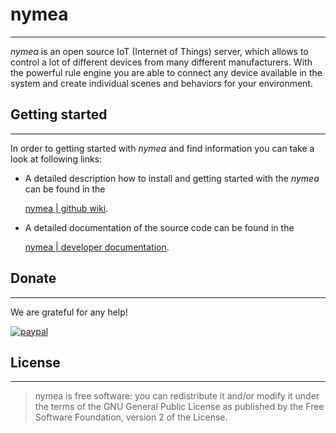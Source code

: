 # nymea
--------------------------------------------

*nymea* is an open source IoT (Internet of Things) server, which allows to control a lot of different devices from many different manufacturers. With the powerful rule engine you are able to connect any device available in the system and create individual scenes and behaviors for your environment.

## Getting started
--------------------------------------------
In order to getting started with *nymea* and find information you can take a look at following links:

* A detailed description how to install and getting started with the *nymea* can be found in the

    [nymea | github wiki](https://github.com/guh/guh/wiki). 

* A detailed documentation of the source code can be found in the

    [nymea | developer documentation](https://doc.nymea.io).


## Donate
--------------------------------------------
We are grateful for any help!

[![paypal](https://www.paypalobjects.com/en_US/i/btn/btn_donateCC_LG.gif)](https://www.paypal.com/cgi-bin/webscr?cmd=_s-xclick&hosted_button_id=SNATFFJGNRUZ6)

## License
--------------------------------------------
> nymea is free software: you can redistribute it and/or modify it under the terms of the GNU General Public License as published by the Free Software Foundation, version 2 of the License.

